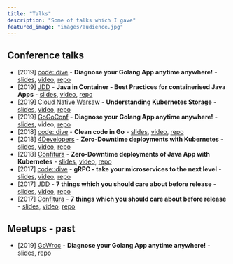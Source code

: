 ```yaml
---
title: "Talks"
description: "Some of talks which I gave"
featured_image: "images/audience.jpg"
---
```


<!-- ## Conferences - upcomming -->

## Conference talks

* [2019] [code::dive](https://codedive.pl/) - **Diagnose your Golang App anytime anywhere!** - [slides](https://github.com/mateuszdyminski/go-diagnose/raw/master/presentation/Diagnose-Go-App-Mateusz-Dyminski.pptx), [video](https://www.youtube.com/watch?v=X22X7fkoJTw&list=PLK3T2dt6T1ffLjDMeP9MWCi2_zqgKAtaY&index=3&t=0s), [repo](https://github.com/mateuszdyminski/go-diagnose)
* [2019] [JDD](https://jdd.org.pl/) - **Java in Container - Best Practices for containerised Java Apps** - [slides](https://github.com/mateuszdyminski/java-in-container/raw/master/presentations/JavaInContainer.pptx), [video](https://www.youtube.com/watch?v=-ws2aqf9OG0), [repo](https://github.com/mateuszdyminski/java-in-container/)
* [2019] [Cloud Native Warsaw](http://cloudnativewarsaw.com/) - **Understanding Kubernetes Storage** - [slides](https://github.com/mateuszdyminski/storage/raw/master/presentation/KubernetesStorage.pptx), [video](https://www.youtube.com/watch?v=y-dilY6rwJA), [repo](https://github.com/mateuszdyminski/storage)
* [2019] [GoGoConf](https://2019.gogoconf.rocks/) - **Diagnose your Golang App anytime anywhere!** - [slides](https://github.com/mateuszdyminski/go-diagnose/raw/master/presentation/Diagnose-Go-App-Mateusz-Dyminski.pptx), video, [repo](https://github.com/mateuszdyminski/go-diagnose)
* [2018] [code::dive](https://codedive.pl/) - **Clean code in Go** - [slides](https://github.com/mateuszdyminski/clean/raw/master/presentation/clean_code_in_go.pptx), [video](https://www.youtube.com/watch?v=kX-cYkto_Pk), [repo](https://github.com/mateuszdyminski/clean)
* [2018] [4Developers](https://4developers.org.pl/) - **Zero-Downtime deployments with Kubernetes** - [slides](https://github.com/mateuszdyminski/zero/raw/master/presentation/zero-downtime.pptx), [video](https://www.youtube.com/watch?v=9b4wB1QA9eM), [repo](https://github.com/mateuszdyminski/zero)
* [2018] [Confitura](https://confitura.pl) - **Zero-Downtime deployments of Java App with Kubernetes** - [slides](https://github.com/mateuszdyminski/zero/raw/master/presentation/zero-downtime.pptx), [video](https://www.youtube.com/watch?v=TVB-sQfJBLc), [repo](https://github.com/mateuszdyminski/zero)
* [2017] [code::dive](https://codedive.pl/) - **gRPC - take your microservices to the next level** - [slides](https://github.com/mateuszdyminski/grpc/raw/master/presentation/new/grpc-code-dive.pptx), [video](https://www.youtube.com/watch?v=wK45tOIUOM4), [repo](https://github.com/mateuszdyminski/grpc)
* [2017] [JDD](https://jdd.org.pl/) - **7 things which you should care about before release** - [slides](https://github.com/mateuszdyminski/7things-java/blob/master/presentation/new/7-things-java.pptx), [video](https://www.youtube.com/watch?v=z5gQVBE3lyY), [repo](https://github.com/mateuszdyminski/7things-java)
* [2017] [Confitura](https://confitura.pl) - **7 things which you should care about before release** - [slides](https://github.com/mateuszdyminski/7things-java/blob/master/presentation/new/7-things-java.pptx), [video](https://www.youtube.com/watch?v=xGcqZ66N0SU), [repo](https://github.com/mateuszdyminski/7things-java)

## Meetups - past

* [2019] [GoWroc](https://www.meetup.com/gowroc/) - **Diagnose your Golang App anytime anywhere!** - [slides](https://github.com/mateuszdyminski/go-diagnose/raw/master/presentation/Diagnose-Go-App-Mateusz-Dyminski.pptx), [repo](https://github.com/mateuszdyminski/go-diagnose)
